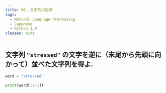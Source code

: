 ```yaml
---
title: 00. 文字列の逆順
tags:
  - Natural Language Processing
  - Japanese
  - Python 3.9
classes: wide
---
```


## 文字列 ```"stressed"``` の文字を逆に（末尾から先頭に向かって）並べた文字列を得よ.

```python
word = "stressed"

print(word[::-1])
```
